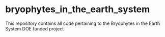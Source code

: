 # bryophytes_in_the_earth_system
This repository contains all code pertaining to the Bryophytes in the Earth System DOE funded project

